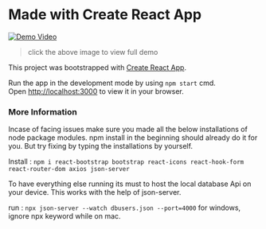 # Made with Create React App

[![Demo Video](https://img.youtube.com/vi/WyPg17csyAc/0.jpg)](https://youtu.be/WyPg17csyAc)
> click the above image to view full demo

This project was bootstrapped with [Create React App](https://github.com/facebook/create-react-app).

Run the app in the development mode by using  `npm start` cmd.\
Open [http://localhost:3000](http://localhost:3000) to view it in your browser.

### More Information

Incase of facing issues make sure you made all the below installations of node package modules. npm install in the beginning should already do it for you. But try fixing by typing the installations by yourself.

Install : `npm i react-bootstrap bootstrap react-icons react-hook-form react-router-dom axios json-server`

To have everything else running its must to host the local database Api on your device. This works with the help of json-server.

run : `npx json-server --watch dbusers.json --port=4000` for windows, ignore npx keyword while on mac.
